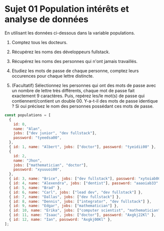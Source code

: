 # Sujet 01 Population intérêts et analyse de données

En utilisant les données ci-dessous dans la variable populations.

1. Comptez tous les docteurs.

2. Récupérez les noms des développeurs fullstack.

3. Récupérez les noms des personnes qui n'ont jamais travaillés.

4. Etudiez les mots de passe de chaque personne, comptez leurs occurences pour chaque lettre distincte.

5. (Facultatif) Sélectionnez les personnes qui ont des mots de passe avec un nombre de lettre très différents, chaque mot de passe fait exactement 9 caractères. Puis, repérez les/le mot(s) de passe qui contiennent/contient un double 00. Y-a-t-il des mots de passe identique ? Si oui précisez le nom des personnes possédant ces mots de passe.

```js
const populations = [
  {
    id: 0,
    name: "Alan",
    jobs: ["dev junior", "dev fullstack"],
    password: "tyeedsa00",
  },
  { id: 1, name: "Albert", jobs: ["doctor"], password: "tyeidii00" },
  {
    id: 2,
    name: "Jhon",
    jobs: ["mathematician", "doctor"],
    password: "xyuuuoi00",
  },
  { id: 3, name: "Brice", jobs: ["dev fullstack"], password: "xytoiab00" },
  { id: 4, name: "Alexendra", jobs: ["dentist"], password: "aaaoiab33" },
  { id: 5, name: "Brad" },
  { id: 6, name: "Carl", jobs: ["lead dev", "dev fullstack"] },
  { id: 7, name: "Dallas", jobs: ["dev fullstack"] },
  { id: 8, name: "Dennis", jobs: ["integrator", "dev fullstack"] },
  { id: 9, name: "Edgar", jobs: ["mathematician"] },
  { id: 10, name: "Erika", jobs: ["computer scientist", "mathematician"] },
  { id: 11, name: "Isaac", jobs: ["doctor"], password: "Axgkj22Kl" },
  { id: 12, name: "Ian", password: "Axgkj00Kl" },
];
```
